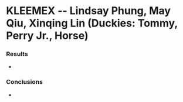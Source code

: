# KLEEMEX -- Lindsay Phung, May Qiu, Xinqing Lin (Duckies: Tommy, Perry Jr., Horse)

### Results
- 

### Conclusions
- 
